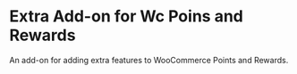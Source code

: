 # Extra Add-on for Wc Poins and Rewards
An add-on for adding extra features to WooCommerce Points and Rewards.
